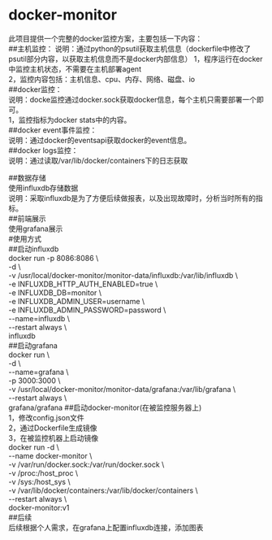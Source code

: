 # docker-monitor
此项目提供一个完整的docker监控方案，主要包括一下内容：  
##主机监控： 
说明：通过python的psutil获取主机信息（dockerfile中修改了psutil部分内容，以获取主机信息而不是docker内部信息） 
1，程序运行在docker中监控主机状态，不需要在主机部署agent  
2，监控内容包括：主机信息、cpu、内存、网络、磁盘、io  
##docker监控：  
说明：docke监控通过docker.sock获取docker信息，每个主机只需要部署一个即可。  
1，监控指标为docker stats中的内容。  
##docker event事件监控：  
说明：通过docker的eventsapi获取docker的event信息。  
##docker logs监控：  
说明：通过读取/var/lib/docker/containers下的日志获取
  
##数据存储  
使用influxdb存储数据  
说明：采取influxdb是为了方便后续做报表，以及出现故障时，分析当时所有的指标。  
##前端展示  
使用grafana展示  
#使用方式   
##启动influxdb  
docker run -p 8086:8086 \\  
  -d \\  
  -v /usr/local/docker-monitor/monitor-data/influxdb:/var/lib/influxdb \\  
  -e INFLUXDB_HTTP_AUTH_ENABLED=true \\  
  -e INFLUXDB_DB=monitor \\  
  -e INFLUXDB_ADMIN_USER=username \\  
  -e INFLUXDB_ADMIN_PASSWORD=password \\  
  --name=influxdb \\  
  --restart always \\  
  influxdb  
##启动grafana  
docker run \\  
    -d \\  
    --name=grafana \\  
    -p 3000:3000 \\  
    -v /usr/local/docker-monitor/monitor-data/grafana:/var/lib/grafana \\  
    --restart always \\  
    grafana/grafana
##启动docker-monitor(在被监控服务器上)  
1，修改config.json文件  
2，通过Dockerfile生成镜像  
3，在被监控机器上启动镜像  
docker run -d \\  
    --name docker-monitor \\  
    -v /var/run/docker.sock:/var/run/docker.sock \\  
    -v /proc:/host_proc \\  
    -v /sys:/host_sys \\  
    -v /var/lib/docker/containers:/var/lib/docker/containers \\  
    --restart always \\  
    docker-monitor:v1  
##后续  
后续根据个人需求，在grafana上配置influxdb连接，添加图表
